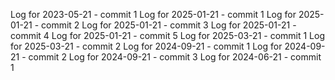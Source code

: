 Log for 2023-05-21 - commit 1
Log for 2025-01-21 - commit 1
Log for 2025-01-21 - commit 2
Log for 2025-01-21 - commit 3
Log for 2025-01-21 - commit 4
Log for 2025-01-21 - commit 5
Log for 2025-03-21 - commit 1
Log for 2025-03-21 - commit 2
Log for 2024-09-21 - commit 1
Log for 2024-09-21 - commit 2
Log for 2024-09-21 - commit 3
Log for 2024-06-21 - commit 1
